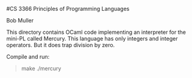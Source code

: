 #CS 3366 Principles of Programming Languages

Bob Muller

This directory contains OCaml code implementing an interpreter
for the mini-PL called Mercury. This language has only integers
and integer operators. But it does trap division by zero.

Compile and run:

> make
> ./mercury
